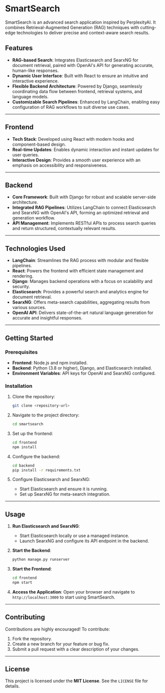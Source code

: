 # SmartSearch

SmartSearch is an advanced search application inspired by PerplexityAI. It combines Retrieval-Augmented Generation (RAG) techniques with cutting-edge technologies to deliver precise and context-aware search results.

## Features
- **RAG-based Search**: Integrates Elasticsearch and SearxNG for document retrieval, paired with OpenAI's API for generating accurate, human-like responses.
- **Dynamic User Interface**: Built with React to ensure an intuitive and interactive experience.
- **Flexible Backend Architecture**: Powered by Django, seamlessly coordinating data flow between frontend, retrieval systems, and language models.
- **Customizable Search Pipelines**: Enhanced by LangChain, enabling easy configuration of RAG workflows to suit diverse use cases.

---

## Frontend
- **Tech Stack**: Developed using React with modern hooks and component-based design.
- **Real-time Updates**: Enables dynamic interaction and instant updates for user queries.
- **Interactive Design**: Provides a smooth user experience with an emphasis on accessibility and responsiveness.

---

## Backend
- **Core Framework**: Built with Django for robust and scalable server-side architecture.
- **Integrated RAG Pipelines**: Utilizes LangChain to connect Elasticsearch and SearxNG with OpenAI's API, forming an optimized retrieval and generation workflow.
- **API Management**: Implements RESTful APIs to process search queries and return structured, contextually relevant results.

---

## Technologies Used
- **LangChain**: Streamlines the RAG process with modular and flexible pipelines.
- **React**: Powers the frontend with efficient state management and rendering.
- **Django**: Manages backend operations with a focus on scalability and security.
- **Elasticsearch**: Provides a powerful search and analytics engine for document retrieval.
- **SearxNG**: Offers meta-search capabilities, aggregating results from various sources.
- **OpenAI API**: Delivers state-of-the-art natural language generation for accurate and insightful responses.

---

## Getting Started

### Prerequisites
- **Frontend**: Node.js and npm installed.
- **Backend**: Python (3.8 or higher), Django, and Elasticsearch installed.
- **Environment Variables**: API keys for OpenAI and SearxNG configured.

### Installation
1. Clone the repository:
   ```bash
   git clone <repository-url>
   ```
2. Navigate to the project directory:
   ```bash
   cd smartsearch
   ```
3. Set up the frontend:
   ```bash
   cd frontend
   npm install
   ```
4. Configure the backend:
   ```bash
   cd backend
   pip install -r requirements.txt
   ```

5. Configure Elasticsearch and SearxNG:
   - Start Elasticsearch and ensure it is running.
   - Set up SearxNG for meta-search integration.

---

## Usage

1. **Run Elasticsearch and SearxNG**:
   - Start Elasticsearch locally or use a managed instance.
   - Launch SearxNG and configure its API endpoint in the backend.

2. **Start the Backend**:
   ```bash
   python manage.py runserver
   ```

3. **Start the Frontend**:
   ```bash
   cd frontend
   npm start
   ```

4. **Access the Application**:
   Open your browser and navigate to `http://localhost:3000` to start using SmartSearch.

---

## Contributing
Contributions are highly encouraged! To contribute:
1. Fork the repository.
2. Create a new branch for your feature or bug fix.
3. Submit a pull request with a clear description of your changes.

---

## License
This project is licensed under the **MIT License**. See the `LICENSE` file for details.